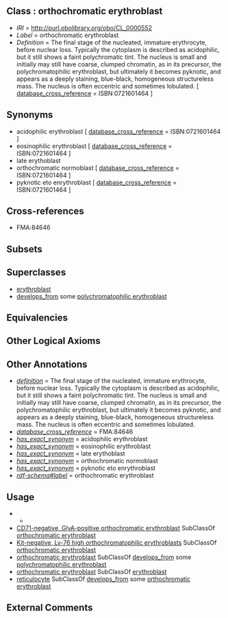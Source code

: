 
## Class : orthochromatic erythroblast

 * *IRI* = http://purl.obolibrary.org/obo/CL_0000552
 * *Label* = orthochromatic erythroblast
 * *Definition* = The final stage of the nucleated, immature erythrocyte, before nuclear loss. Typically the cytoplasm is described as acidophilic, but it still shows a faint polychromatic tint. The nucleus is small and initially may still have coarse, clumped chromatin, as in its precursor, the polychromatophilic erythroblast, but ultimately it becomes pyknotic, and appears as a deeply staining, blue-black, homogeneous structureless mass. The nucleus is often eccentric and sometimes lobulated. [ [database_cross_reference](../../ef/oboInOwl#hasDbXref.md) = ISBN:0721601464 ]

## Synonyms

 * acidophilic erythroblast [ [database_cross_reference](../../ef/oboInOwl#hasDbXref.md) = ISBN:0721601464 ]
 * eosinophilic erythroblast [ [database_cross_reference](../../ef/oboInOwl#hasDbXref.md) = ISBN:0721601464 ]
 * late erythoblast
 * orthochromatic normoblast [ [database_cross_reference](../../ef/oboInOwl#hasDbXref.md) = ISBN:0721601464 ]
 * pyknotic eto enrythroblast [ [database_cross_reference](../../ef/oboInOwl#hasDbXref.md) = ISBN:0721601464 ]

## Cross-references

 * FMA:84646

## Subsets


## Superclasses

 * [erythroblast](../../CL/65/CL_0000765.md)
 * [develops_from](../../RO/02/RO_0002202.md) some [polychromatophilic erythroblast](../../CL/50/CL_0000550.md)

## Equivalencies


## Other Logical Axioms


## Other Annotations

 * *[definition](../../IAO/15/IAO_0000115.md)* = The final stage of the nucleated, immature erythrocyte, before nuclear loss. Typically the cytoplasm is described as acidophilic, but it still shows a faint polychromatic tint. The nucleus is small and initially may still have coarse, clumped chromatin, as in its precursor, the polychromatophilic erythroblast, but ultimately it becomes pyknotic, and appears as a deeply staining, blue-black, homogeneous structureless mass. The nucleus is often eccentric and sometimes lobulated.
 * *[database_cross_reference](../../ef/oboInOwl#hasDbXref.md)* = FMA:84646
 * *[has_exact_synonym](../../ym/oboInOwl#hasExactSynonym.md)* = acidophilic erythroblast
 * *[has_exact_synonym](../../ym/oboInOwl#hasExactSynonym.md)* = eosinophilic erythroblast
 * *[has_exact_synonym](../../ym/oboInOwl#hasExactSynonym.md)* = late erythoblast
 * *[has_exact_synonym](../../ym/oboInOwl#hasExactSynonym.md)* = orthochromatic normoblast
 * *[has_exact_synonym](../../ym/oboInOwl#hasExactSynonym.md)* = pyknotic eto enrythroblast
 * *[rdf-schema#label](../../el/rdf-schema#label.md)* = orthochromatic erythroblast

## Usage

 * -
 * [CD71-negative, GlyA-positive orthochromatic erythroblast](../../CL/18/CL_0002018.md) SubClassOf [orthochromatic erythroblast](../../CL/52/CL_0000552.md)
 * [Kit-negative, Ly-76 high orthochromatophilic erythroblasts](../../CL/17/CL_0002017.md) SubClassOf [orthochromatic erythroblast](../../CL/52/CL_0000552.md)
 * [orthochromatic erythroblast](../../CL/52/CL_0000552.md) SubClassOf [develops_from](../../RO/02/RO_0002202.md) some [polychromatophilic erythroblast](../../CL/50/CL_0000550.md)
 * [orthochromatic erythroblast](../../CL/52/CL_0000552.md) SubClassOf [erythroblast](../../CL/65/CL_0000765.md)
 * [reticulocyte](../../CL/58/CL_0000558.md) SubClassOf [develops_from](../../RO/02/RO_0002202.md) some [orthochromatic erythroblast](../../CL/52/CL_0000552.md)

## External Comments

